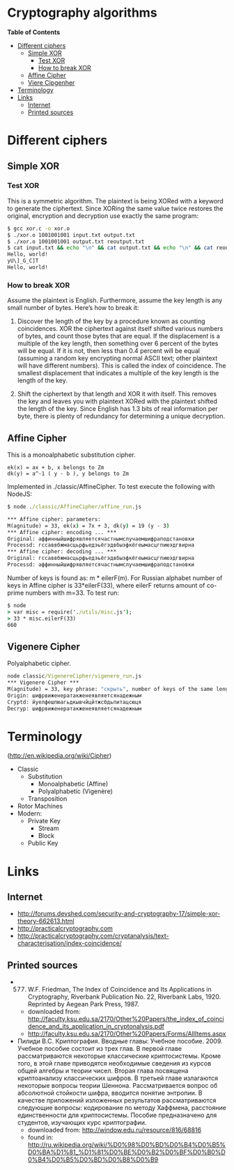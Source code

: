 Cryptography algorithms
===================

<!-- START doctoc generated TOC please keep comment here to allow auto update -->
**Table of Contents**

- [Different ciphers](#different-ciphers)
	- [Simple XOR](#simple-xor)
		- [Test XOR](#test-xor)
		- [How to break XOR](#how-to-break-xor)
	- [Affine Cipher](#affine-cipher)
	- [Viere Cipgenher](#vigenere-cipher)
- [Terminology](#terminology)
- [Links](#links)
	- [Internet](#internet)
	- [Printed sources](#printed-sources)

<!-- END doctoc generated TOC please keep comment here to allow auto update -->

# Different ciphers

## Simple XOR

### Test XOR

This is a symmetric algorithm. The plaintext is being XORed with a keyword to generate the ciphertext. Since XORing the same value twice restores the original, encryption and decryption use exactly the same program:

```sh
$ gcc xor.c -o xor.o
$ ./xor.o 1001001001 input.txt output.txt
$ ./xor.o 1001001001 output.txt reoutput.txt
$ cat input.txt && echo "\n" && cat output.txt && echo "\n" && cat reoutput.txt
Hello, world!
yU\]_G_C]T
Hello, world!
```

### How to break XOR

Assume the plaintext is English. Furthermore, assume the key length is any small number of bytes. Here’s how to break it:

1. Discover the length of the key by a procedure known as counting coincidences.
XOR the ciphertext against itself shifted various numbers of bytes, and count those bytes that are equal.
If the displacement is a multiple of the key length, then something over 6 percent of the bytes will be equal.
If it is not, then less than 0.4 percent will be equal (assuming a random key encrypting normal ASCII text;
other plaintext will have different numbers). This is called the index of coincidence.
The smallest displacement that indicates a multiple of the key length is the length of the key.

2. Shift the ciphertext by that length and XOR it with itself.
This removes the key and leaves you with plaintext XORed with the plaintext shifted the length of the key.
Since English has 1.3 bits of real information per byte, there is plenty of redundancy for determining a unique decryption.

## Affine Cipher

This is a monoalphabetic substitution cipher.
```
ek(x) = ax + b, x belongs to Zm
dk(y) = a^-1 ( y - b ), y belongs to Zm
```
Implemented in ./classic/AffineCipher. To test execute the following with NodeJS:
```cmd
$ node ./classic/AffineCipher/affine_run.js

*** Affine cipher: parameters:
M(agnitude) = 33, ek(x) = 7x + 3, dk(y) = 19 (y - 3)
*** Affine cipher: encoding ... ***
Original: аффинныйшифрявляетсячастнымслучаемшифраподстановки
Processd: гссаввбжмасцьрфьедэьёгэдвбыэфкёгеымасцгпиюэдгвирна
*** Affine cipher: decoding ... ***
Original: гссаввбжмасцьрфьедэьёгэдвбыэфкёгеымасцгпиюэдгвирна
Processd: аффинныйшифрявляетсячастнымслучаемшифраподстановки
```

Number of keys is found as: m * eilerF(m). For Russian alphabet number of keys in Affine cipher is 33*eilerF(33),
where eilerF returns amount of co-prime numbers with m=33. To test run:
```cmd
$ node
> var misc = require('./utils/misc.js');
> 33 * misc.eilerF(33)
660
```

## Vigenere Cipher

Polyalphabetic cipher.

```cmd
node classic/VigenereCipher/vigenere_run.js
*** Vigenere Cipher ***
M(agnitude) = 33, key phrase: "скрыть", number of keys of the same length: 1291467969
Origin: шифрвиженератакженеявляетсянадежным
Cryptd: йуелфешпюагьдкывчйцйтжсбдьпитацсюця
Decryp: шифрвиженератакженеявляетсянадежным
```

# Terminology

(http://en.wikipedia.org/wiki/Cipher)
- Classic
  - Substitution
    - Monoalphabetic (Affine)
    - Polyalphabetic (Vigenère)
  - Transposition
- Rotor Machines
- Modern:
  - Private Key
    - Stream
    - Block
  - Public Key

# Links

## Internet

- http://forums.devshed.com/security-and-cryptography-17/simple-xor-theory-662613.html
- http://practicalcryptography.com
- http://practicalcryptography.com/cryptanalysis/text-characterisation/index-coincidence/

## Printed sources

- 577. W.F. Friedman, The Index of Coincidence and Its Applications in Cryptography, Riverbank Publication No. 22,
Riverbank Labs, 1920. Reprinted by Aegean Park Press, 1987.
  - downloaded from: http://faculty.ksu.edu.sa/2170/Other%20Papers/the_index_of_coincidence_and_its_application_in_cryptonalysis.pdf
  - http://faculty.ksu.edu.sa/2170/Other%20Papers/Forms/AllItems.aspx
- Пилиди В.С. Криптография. Вводные главы: Учебное пособие. 2009. Учебное пособие состоит из трех глав. В первой главе
рассматриваются некоторые классические криптосистемы. Кроме того, в этой главе приводятся необходимые сведения из курсов
общей алгебры и теории чисел. Вторая глава посвящена криптоанализу классических шифров. В третьей главе излагаются
некоторые вопросы теории Шеннона. Рассматривается вопрос об абсолютной стойкости шифра, вводится понятие энтропии.
В качестве приложений изложенных результатов рассматриваются следующие вопросы: кодирование по методу Хаффмена,
расстояние единственности для криптосистемы. Пособие предназначено для студентов, изучающих курс криптографии.
	- downloaded from: http://window.edu.ru/resource/816/68816
	- found in: http://ru.wikipedia.org/wiki/%D0%98%D0%BD%D0%B4%D0%B5%D0%BA%D1%81_%D1%81%D0%BE%D0%B2%D0%BF%D0%B0%D0%B4%D0%B5%D0%BD%D0%B8%D0%B9

